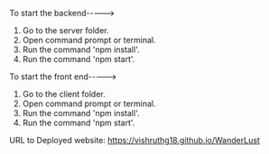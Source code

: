 To start the backend----->
1. Go to the server folder.
2. Open command prompt or terminal.
3. Run the command 'npm install'.
4. Run the command 'npm start'.


To start the front end----->
1. Go to the client folder.
2. Open command prompt or terminal.
3. Run the command 'npm install'.
4. Run the command 'npm start'.

URL to Deployed website: https://vishruthg18.github.io/WanderLust